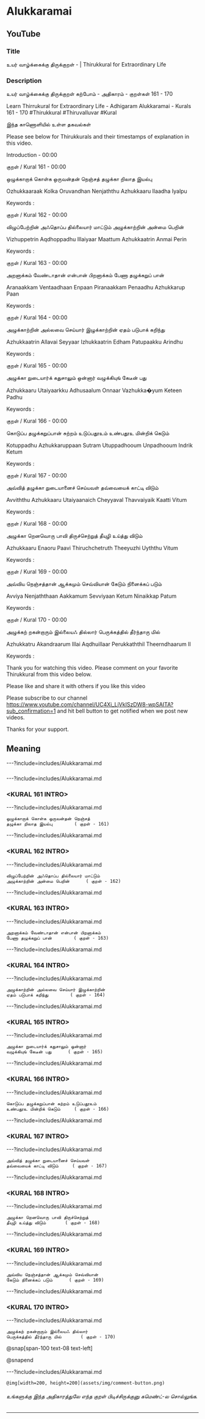 # Alukkaramai 

## YouTube 


### Title 


உயர் வாழ்க்கைக்கு திருக்குறள் - <ADHIGARAM> | Thirukkural for Extraordinary Life  


### Description 


உயர் வாழ்க்கைக்கு திருக்குறள் கற்போம் - அதிகாரம் <ADHIGARAM> - குறள்கள் 161 - 170  


Learn Thirrukural for Extraordinary Life - Adhigaram Alukkaramai - Kurals 161 - 170 #Thirukkural #Thiruvalluvar #Kural  


இந்த காணொளியில் உள்ள தகவல்கள் 


<THUMBNAIL POINTS> 


Please see below for Thirukkurals  and their timestamps of explanation in this video. 


Introduction - 00:00 


குறள் / Kural 161 - 00:00 

ஒழுக்காறாக் கொள்க ஒருவன்தன் நெஞ்சத்
தழுக்கா றிலாத இயல்பு		

Ozhukkaaraak Kolka  Oruvandhan  Nenjaththu
Azhukkaaru  Ilaadha  Iyalpu 		

Keywords : 

குறள் / Kural 162 - 00:00 

விழுப்பேற்றின் அஃதொப்ப தில்லையார் மாட்டும்
அழுக்காற்றின் அன்மை பெறின்		

Vizhuppetrin Aqdhoppadhu  Illaiyaar  Maattum
Azhukkaatrin  Anmai  Perin 		

Keywords : 

குறள் / Kural 163 - 00:00 

அறனாக்கம் வேண்டாதான் என்பான் பிறனாக்கம்
பேணா தழுக்கறுப் பான்		

Aranaakkam Ventaadhaan  Enpaan  Piranaakkam
Penaadhu  Azhukkarup  Paan 		

Keywords : 

குறள் / Kural 164 - 00:00 

அழுக்காற்றின் அல்லவை செய்யார் இழுக்காற்றின்
ஏதம் படுபாக் கறிந்து		

Azhukkaatrin Allavai  Seyyaar  Izhukkaatrin
Edham  Patupaakku  Arindhu 		

Keywords : 

குறள் / Kural 165 - 00:00 

அழுக்கா றுடையார்க் கதுசாலும் ஒன்னார்
வழுக்கியுங் கேடீன் பது		

Azhukkaaru Utaiyaarkku  Adhusaalum  Onnaar
Vazhukka�yum  Keteen  Padhu 		

Keywords : 

குறள் / Kural 166 - 00:00 

கொடுப்ப தழுக்கறுப்பான் சுற்றம் உடுப்பதூஉம்
உண்பதூஉ மின்றிக் கெடும்		

Kotuppadhu Azhukkaruppaan  Sutram  Utuppadhooum
Unpadhooum  Indrik  Ketum 		

Keywords : 

குறள் / Kural 167 - 00:00 

அவ்வித் தழுக்கா றுடையானைச் செய்யவள்
தவ்வையைக் காட்டி விடும்		

Avviththu Azhukkaaru  Utaiyaanaich  Cheyyaval
Thavvaiyaik  Kaatti  Vitum 		

Keywords : 

குறள் / Kural 168 - 00:00 

அழுக்கா றெனவொரு பாவி திருச்செற்றுத்
தீயுழி உய்த்து விடும்		

Azhukkaaru Enaoru  Paavi  Thiruchchetruth
Theeyuzhi  Uyththu  Vitum 		

Keywords : 

குறள் / Kural 169 - 00:00 

அவ்விய நெஞ்சத்தான் ஆக்கமும் செவ்வியான்
கேடும் நினைக்கப் படும்		

Avviya Nenjaththaan  Aakkamum  Sevviyaan
Ketum  Ninaikkap  Patum 		

Keywords : 

குறள் / Kural 170 - 00:00 

அழுக்கற் றகன்றாரும் இல்லையஃ தில்லார்
பெருக்கத்தில் தீர்ந்தாரு மில்		

Azhukkatru Akandraarum  Illai  Aqdhuillaar
Perukkaththil  Theerndhaarum  Il 		

Keywords : 



Thank you for watching this video. Please comment on your favorite Thirukkural from this video below. 


Please like and share it with others if you like this video 


Please subscribe to our channel https://www.youtube.com/channel/UC4Xi_LjVkISzDW8-wpSAITA?sub_confirmation=1 and hit bell button to get notified when we post new videos. 


Thanks for your support. 


## Meaning 

---?include=includes/Alukkaramai.md 

### <ADHIGHARAM INTRO> 

---?include=includes/Alukkaramai.md 

### <KURAL 161 INTRO> 

---?include=includes/Alukkaramai.md 

```
ஒழுக்காறாக் கொள்க ஒருவன்தன் நெஞ்சத்
தழுக்கா றிலாத இயல்பு		( குறள் - 161)
```
---?include=includes/Alukkaramai.md 

### <KURAL 162 INTRO> 

---?include=includes/Alukkaramai.md 

```
விழுப்பேற்றின் அஃதொப்ப தில்லையார் மாட்டும்
அழுக்காற்றின் அன்மை பெறின்		( குறள் - 162)
```
---?include=includes/Alukkaramai.md 

### <KURAL 163 INTRO> 

---?include=includes/Alukkaramai.md 

```
அறனாக்கம் வேண்டாதான் என்பான் பிறனாக்கம்
பேணா தழுக்கறுப் பான்		( குறள் - 163)
```
---?include=includes/Alukkaramai.md 

### <KURAL 164 INTRO> 

---?include=includes/Alukkaramai.md 

```
அழுக்காற்றின் அல்லவை செய்யார் இழுக்காற்றின்
ஏதம் படுபாக் கறிந்து		( குறள் - 164)
```
---?include=includes/Alukkaramai.md 

### <KURAL 165 INTRO> 

---?include=includes/Alukkaramai.md 

```
அழுக்கா றுடையார்க் கதுசாலும் ஒன்னார்
வழுக்கியுங் கேடீன் பது		( குறள் - 165)
```
---?include=includes/Alukkaramai.md 

### <KURAL 166 INTRO> 

---?include=includes/Alukkaramai.md 

```
கொடுப்ப தழுக்கறுப்பான் சுற்றம் உடுப்பதூஉம்
உண்பதூஉ மின்றிக் கெடும்		( குறள் - 166)
```
---?include=includes/Alukkaramai.md 

### <KURAL 167 INTRO> 

---?include=includes/Alukkaramai.md 

```
அவ்வித் தழுக்கா றுடையானைச் செய்யவள்
தவ்வையைக் காட்டி விடும்		( குறள் - 167)
```
---?include=includes/Alukkaramai.md 

### <KURAL 168 INTRO> 

---?include=includes/Alukkaramai.md 

```
அழுக்கா றெனவொரு பாவி திருச்செற்றுத்
தீயுழி உய்த்து விடும்		( குறள் - 168)
```
---?include=includes/Alukkaramai.md 

### <KURAL 169 INTRO> 

---?include=includes/Alukkaramai.md 

```
அவ்விய நெஞ்சத்தான் ஆக்கமும் செவ்வியான்
கேடும் நினைக்கப் படும்		( குறள் - 169)
```
---?include=includes/Alukkaramai.md 

### <KURAL 170 INTRO> 

---?include=includes/Alukkaramai.md 

```
அழுக்கற் றகன்றாரும் இல்லையஃ தில்லார்
பெருக்கத்தில் தீர்ந்தாரு மில்		( குறள் - 170)
```
@snap[span-100 text-08 text-left]
<div class="conclusion" >
<CONCLUSION>

</div>

@snapend


---?include=includes/Alukkaramai.md 


`@img[width=200, height=200](assets/img/comment-button.png)` 


###### உங்களுக்கு இந்த அதிகாரத்துலே எந்த குறள் பிடிச்சிருக்குனு கமெண்ட்-ல சொல்லுங்க. 


--- 


